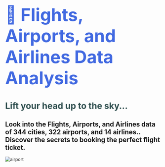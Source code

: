 <div class="alert alert-block alert-info"> 
<h1 > <span style="font-size: 2em; color:RoyalBlue"> 🛫 Flights, Airports, and Airlines Data Analysis</span></h1>

<h1 > <span style="font-size: 1em; color:DarkSlateGray"> Lift your head up to the sky... </span></h1>

## Look into the Flights, Airports, and Airlines data of 344 cities, 322 airports, and 14 airlines..  Discover the secrets to booking the perfect flight ticket.

<p><img src="https://img.freepik.com/free-photo/airport-timetable-display_657883-229.jpg?w=1480&t=st=1657145487~exp=1657146087~hmac=186a524e83c849560ef079c69fb37a03ed2720b6715e672c4289de7d0db1c7ec"  alt="airport"></p>
